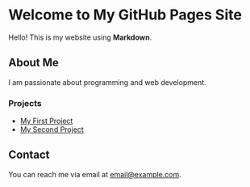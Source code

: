 # Welcome to My GitHub Pages Site

Hello! This is my website using **Markdown**.

## About Me

I am passionate about programming and web development.

### Projects

- [My First Project](https://github.com/username/project1)
- [My Second Project](https://github.com/username/project2)

## Contact

You can reach me via email at [email@example.com](mailto:email@example.com).
